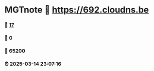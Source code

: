 # MGTnote :link: https://692.cloudns.be 
### :page_facing_up: [17](https://692.cloudns.be/tag.html) 
### :speech_balloon: 0 
### :hibiscus: 65200 
### :alarm_clock: 2025-03-14 23:07:16 
